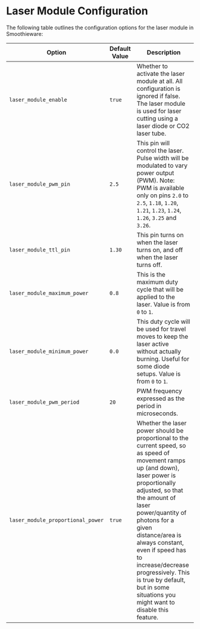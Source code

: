 
# Laser Module Configuration

The following table outlines the configuration options for the laser module in Smoothieware:

| Option | Default Value | Description |
| ------ | ------------- | ----------- |
| `laser_module_enable` | `true` | Whether to activate the laser module at all. All configuration is ignored if false. The laser module is used for laser cutting using a laser diode or CO2 laser tube. |
| `laser_module_pwm_pin` | `2.5` | This pin will control the laser. Pulse width will be modulated to vary power output (PWM). Note: PWM is available only on pins `2.0` to `2.5`, `1.18`, `1.20`, `1.21`, `1.23`, `1.24`, `1.26`, `3.25` and `3.26`. |
| `laser_module_ttl_pin` | `1.30` | This pin turns on when the laser turns on, and off when the laser turns off. |
| `laser_module_maximum_power` | `0.8` | This is the maximum duty cycle that will be applied to the laser. Value is from `0` to `1`. |
| `laser_module_minimum_power` | `0.0` | This duty cycle will be used for travel moves to keep the laser active without actually burning. Useful for some diode setups. Value is from `0` to `1`. |
| `laser_module_pwm_period` | `20` | PWM frequency expressed as the period in microseconds. |
| `laser_module_proportional_power` | `true` | Whether the laser power should be proportional to the current speed, so as speed of movement ramps up (and down), laser power is proportionally adjusted, so that the amount of laser power/quantity of photons for a given distance/area is always constant, even if speed has to increase/decrease progressively. This is true by default, but in some situations you might want to disable this feature. |
